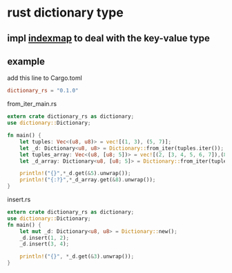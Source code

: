 # rust dictionary type

## impl [indexmap](https://crates.io/crates/indexmap) to deal with the key-value type

## example

add this line to Cargo.toml

```toml
dictionary_rs = "0.1.0"
```

from_iter_main.rs

```rust
extern crate dictionary_rs as dictionary;
use dictionary::Dictionary;

fn main() {
    let tuples: Vec<(u8, u8)> = vec![(1, 3), (5, 7)];
    let _d: Dictionary<u8, u8> = Dictionary::from_iter(tuples.iter());
    let tuples_array: Vec<(u8, [u8; 5])> = vec![(2, [3, 4, 5, 6, 7]),(8,[9,10,11,12,13])];
    let _d_array: Dictionary<u8, [u8; 5]> = Dictionary::from_iter(tuples_array.iter());

    println!("{}",*_d.get(&5).unwrap());
    println!("{:?}",*_d_array.get(&8).unwrap());
}
```

insert.rs

```rust
extern crate dictionary_rs as dictionary;
use dictionary::Dictionary;
fn main() {
    let mut _d: Dictionary<u8, u8> = Dictionary::new();
    _d.insert(1, 2);
    _d.insert(3, 4);

    println!("{}", *_d.get(&3).unwrap());
}
```
